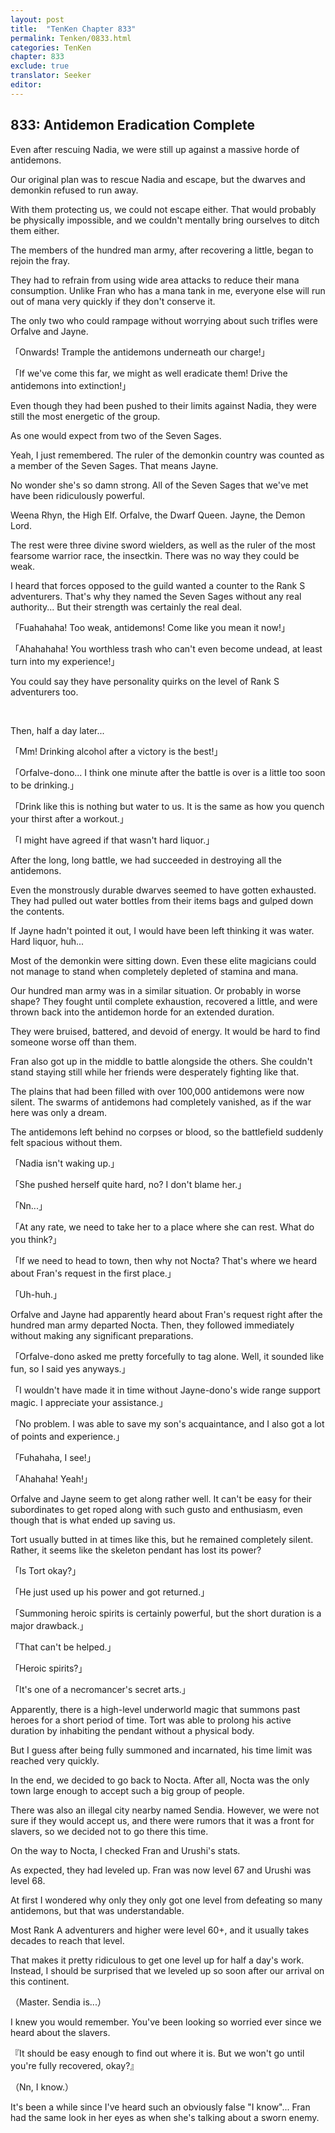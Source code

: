 ```yaml
---
layout: post
title:  "TenKen Chapter 833"
permalink: Tenken/0833.html
categories: TenKen
chapter: 833
exclude: true
translator: Seeker
editor: 
---
```

<h2>833: Antidemon Eradication Complete</h2>

Even after rescuing Nadia, we were still up against a massive horde of antidemons.

Our original plan was to rescue Nadia and escape, but the dwarves and demonkin refused to run away.

With them protecting us, we could not escape either. That would probably be physically impossible, and we couldn't mentally bring ourselves to ditch them either.

The members of the hundred man army, after recovering a little, began to rejoin the fray.

They had to refrain from using wide area attacks to reduce their mana consumption. Unlike Fran who has a mana tank in me, everyone else will run out of mana very quickly if they don't conserve it.

The only two who could rampage without worrying about such trifles were Orfalve and Jayne.

「Onwards! Trample the antidemons underneath our charge!」

「If we've come this far, we might as well eradicate them! Drive the antidemons into extinction!」

Even though they had been pushed to their limits against Nadia, they were still the most energetic of the group.

As one would expect from two of the Seven Sages.

Yeah, I just remembered. The ruler of the demonkin country was counted as a member of the Seven Sages. That means Jayne.

No wonder she's so damn strong. All of the Seven Sages that we've met have been ridiculously powerful.

Weena Rhyn, the High Elf. Orfalve, the Dwarf Queen. Jayne, the Demon Lord.

The rest were three divine sword wielders, as well as the ruler of the most fearsome warrior race, the insectkin. There was no way they could be weak.

I heard that forces opposed to the guild wanted a counter to the Rank S adventurers. That's why they named the Seven Sages without any real authority... But their strength was certainly the real deal.

「Fuahahaha! Too weak, antidemons! Come like you mean it now!」

「Ahahahaha! You worthless trash who can't even become undead, at least turn into my experience!」

You could say they have personality quirks on the level of Rank S adventurers too.

<br>

Then, half a day later...

「Mm! Drinking alcohol after a victory is the best!」

「Orfalve-dono... I think one minute after the battle is over is a little too soon to be drinking.」

「Drink like this is nothing but water to us. It is the same as how you quench your thirst after a workout.」

「I might have agreed if that wasn't hard liquor.」

After the long, long battle, we had succeeded in destroying all the antidemons.

Even the monstrously durable dwarves seemed to have gotten exhausted. They had pulled out water bottles from their items bags and gulped down the contents.

If Jayne hadn't pointed it out, I would have been left thinking it was water. Hard liquor, huh...

Most of the demonkin were sitting down. Even these elite magicians could not manage to stand when completely depleted of stamina and mana.

Our hundred man army was in a similar situation. Or probably in worse shape? They fought until complete exhaustion, recovered a little, and were thrown back into the antidemon horde for an extended duration.

They were bruised, battered, and devoid of energy. It would be hard to find someone worse off than them.

Fran also got up in the middle to battle alongside the others. She couldn't stand staying still while her friends were desperately fighting like that.

The plains that had been filled with over 100,000 antidemons were now silent. The swarms of antidemons had completely vanished, as if the war here was only a dream.

The antidemons left behind no corpses or blood, so the battlefield suddenly felt spacious without them.

「Nadia isn't waking up.」

「She pushed herself quite hard, no? I don't blame her.」

「Nn...」

「At any rate, we need to take her to a place where she can rest. What do you think?」

「If we need to head to town, then why not Nocta? That's where we heard about Fran's request in the first place.」

「Uh-huh.」

Orfalve and Jayne had apparently heard about Fran's request right after the hundred man army departed Nocta. Then, they followed immediately without making any significant preparations.

「Orfalve-dono asked me pretty forcefully to tag alone. Well, it sounded like fun, so I said yes anyways.」

「I wouldn't have made it in time without Jayne-dono's wide range support magic. I appreciate your assistance.」

「No problem. I was able to save my son's acquaintance, and I also got a lot of points and experience.」

「Fuhahaha, I see!」

「Ahahaha! Yeah!」

Orfalve and Jayne seem to get along rather well. It can't be easy for their subordinates to get roped along with such gusto and enthusiasm, even though that is what ended up saving us.

Tort usually butted in at times like this, but he remained completely silent. Rather, it seems like the skeleton pendant has lost its power?

「Is Tort okay?」

「He just used up his power and got returned.」

「Summoning heroic spirits is certainly powerful, but the short duration is a major drawback.」

「That can't be helped.」

「Heroic spirits?」

「It's one of a necromancer's secret arts.」

Apparently, there is a high-level underworld magic that summons past heroes for a short period of time. Tort was able to prolong his active duration by inhabiting the pendant without a physical body.

But I guess after being fully summoned and incarnated, his time limit was reached very quickly.

In the end, we decided to go back to Nocta. After all, Nocta was the only town large enough to accept such a big group of people.

There was also an illegal city nearby named Sendia. However, we were not sure if they would accept us, and there were rumors that it was a front for slavers, so we decided not to go there this time.

On the way to Nocta, I checked Fran and Urushi's stats.

As expected, they had leveled up. Fran was now level 67 and Urushi was level 68.

At first I wondered why only they only got one level from defeating so many antidemons, but that was understandable.

Most Rank A adventurers and higher were level 60+, and it usually takes decades to reach that level.

That makes it pretty ridiculous to get one level up for half a day's work. Instead, I should be surprised that we leveled up so soon after our arrival on this continent.

（Master. Sendia is...）

I knew you would remember. You've been looking so worried ever since we heard about the slavers.

『It should be easy enough to find out where it is. But we won't go until you're fully recovered, okay?』

（Nn, I know.）

It's been a while since I've heard such an obviously false "I know"... Fran had the same look in her eyes as when she's talking about a sworn enemy.




